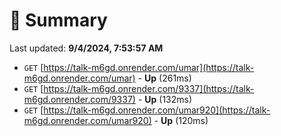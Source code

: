 # 📖 Summary
Last updated: **9/4/2024, 7:53:57 AM**

- `GET` [https://talk-m6gd.onrender.com/umar](https://talk-m6gd.onrender.com/umar) - **Up** (261ms)
- `GET` [https://talk-m6gd.onrender.com/9337](https://talk-m6gd.onrender.com/9337) - **Up** (132ms)
- `GET` [https://talk-m6gd.onrender.com/umar920](https://talk-m6gd.onrender.com/umar920) - **Up** (120ms)
